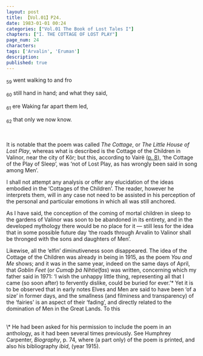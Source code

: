 ```yaml
---
layout: post
title: 【Vol.01】P24.
date: 1983-01-01 00:24
categories: ["Vol.01 The Book of Lost Tales I"]
chapters: ["I. THE COTTAGE OF LOST PLAY"]
page_num: 24
characters: 
tags: ['Arvalin', 'Eruman']
description: 
published: true
---
```


<SUB>59</SUB> went walking to and fro

<SUB>60</SUB> still hand in hand; and what they said,

<SUB>61</SUB> ere Waking far apart them led,

<SUB>62</SUB> that only we now know.

<BR>

It is notable that the poem was called <I>The Cottage</I>, or <I>The Little House of Lost Play</I>, whereas what is described is the Cottage of the Children in Valinor, near the city of Kôr; but this, according to Vairë ([p. 8]({{site.baseurl}}/vol01-p8)), ‘the Cottage of the Play of Sleep’, was ‘not of Lost Play, as has wrongly been said in song among Men’.

I shall not attempt any analysis or offer any elucidation of the ideas embodied in the ‘Cottages of the Children’. The reader, however he interprets them, will in any case not need to be assisted in his perception of the personal and particular emotions in which all was still anchored.

As I have said, the conception of the coming of mortal children in sleep to the gardens of Valinor was soon to be abandoned in its entirety, and in the developed mythology there would be no place for it — still less for the idea that in some possible future day ‘the roads through Arvalin to Valinor shall be thronged with the sons and daughters of Men’.

Likewise, all the ‘elfin’ diminutiveness soon disappeared. The idea of the Cottage of the Children was already in being in 1915, as the poem <I>You and Me</I> shows; and it was in the same year, indeed on the same days of April, that <I>Goblin Feet</I> (or <I>Cumaþ þá Nihtielfas</I>) was written, concerning which my father said in 1971: ‘I wish the unhappy little thing, representing all that I came (so soon after) to fervently dislike, could be buried for ever.’\* Yet it is to be observed that in early notes Elves and Men are said to have been ‘of a size’ in former days, and the smallness (and filminess and transparency) of the ‘fairies' is an aspect of their ‘fading’, and directly related to the domination of Men in the Great Lands. To this

<BR>
\* He had been asked for his permission to include the poem in an anthology, as it had been several times previously. See Humphrey Carpenter, <I>Biography</I>, p. 74, where (a part only) of the poem is printed, and also his bibliography <I>ibid</I>, (year 1915).

